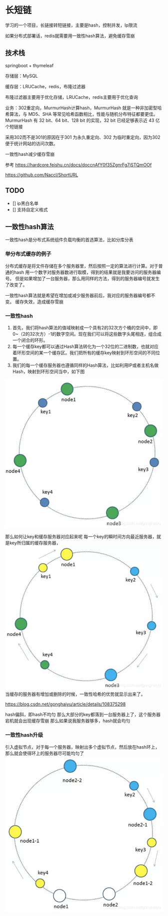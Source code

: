 # 长短链
学习的一个项目，长链接转短链接，主要是hash，控制并发，Ip限流

如果分布式部署话，redis就需要用一致性hash算法，避免缓存雪崩


## 技术栈
springboot + thymeleaf

存储层：MySQL

缓存层：LRUCache，redis，布隆过滤器

布隆过滤器主要用于优化存储，LRUCache，redis主要用于优化查询

业务：302重定向，MurmurHash计算hash，MurmurHash 就是一种非加密型哈希算法，与 MD5、SHA 等常见哈希函数相比，性能与随机分布特征都要更佳。MurmurHash 有 32 bit、64 bit、128 bit 的实现，32 bit 已经足够表示近 43 亿个短链接

采用302而不是301的原因在于301 为永久重定向、302 为临时重定向，因为302便于统计网站的访问次数。

一致性hash减少缓存雪崩


参考
https://hardcore.feishu.cn/docs/doccnAfY0f35ZgnrFg7jSTQmOOf

https://github.com/Naccl/ShortURL

## TODO
- [] ip黑白名单
- [] 支持自定义格式


## 一致性hash算法
一致性hash是分布式系统组件负载均衡的首选算法，比如分库分表

### 举分布式缓存的例子
分布式缓存是将文件存储在多个服务器里，然后按照一定的算法进行计算。对于普通的hash
用一个数字对服务器数进行取模，得到的结果就是我要访问的服务器编号。
但是如果增加了一台服务器，那么用同样的方法，得到的服务器编号就发生了改变了。

一致性hash算法就是希望在增加或减少服务器前后，我对应的服务器编号都不变。
缓存失效，造成缓存雪崩



### 一致性hash
1. 首先，我们将hash算法的值域映射成一个具有2的32次方个桶的空间中，即0~（2的32次方）-1的数字空间。现在我们可以将这些数字头尾相连，组合成一个闭合的环形。
2. 每一个缓存key都可以通过Hash算法转化为一个32位的二进制数，也就对应着环形空间的某一个缓存区。我们把所有的缓存key映射到环形空间的不同位置。
3. 我们的每一个缓存服务器也遵循同样的Hash算法，比如利用IP或者主机名做Hash，映射到环形空间当中，如下图

![img.png](img.png)

那么如何让key和缓存服务器对应起来呢
每一个key的瞬时间方向最近服务器，就是key所归属的缓存服务器，
![img_1.png](img_1.png)
当缓存的服务器有增加或删除的时候，一致性哈希的优势就显示出来了。


https://blog.csdn.net/gonghaiyu/article/details/108375298


hash偏斜，即hash不均匀
那么大部分的key都落到一台服务器上了，这个服务器宕机就会出现缓存雪崩
那么如果说我服务器够多，hash就会均匀


### 一致性hash升级
引入虚拟节点，对于每一个服务器，映射出多个虚拟节点，然后放在hash环上，那么就会使得环上的服务器尽可能均匀了
![img_2.png](img_2.png)
